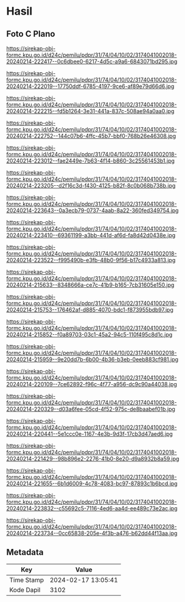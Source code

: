 # Hasil

## Foto C Plano

https://sirekap-obj-formc.kpu.go.id/d24c/pemilu/pdpr/31/74/04/10/02/3174041002018-20240214-222417--0c6dbee0-6217-4d5c-a9a6-6843071bd295.jpg

https://sirekap-obj-formc.kpu.go.id/d24c/pemilu/pdpr/31/74/04/10/02/3174041002018-20240214-222019--17750ddf-6785-4197-9ce6-af89e79d66d6.jpg

https://sirekap-obj-formc.kpu.go.id/d24c/pemilu/pdpr/31/74/04/10/02/3174041002018-20240214-222215--fd5b1264-3e31-441a-837c-508ae94a0aa0.jpg

https://sirekap-obj-formc.kpu.go.id/d24c/pemilu/pdpr/31/74/04/10/02/3174041002018-20240214-222752--144c07b6-4ffc-45b7-bbf0-768b26e46308.jpg

https://sirekap-obj-formc.kpu.go.id/d24c/pemilu/pdpr/31/74/04/10/02/3174041002018-20240214-223012--fae2449e-7b63-4f14-b860-3c25561453b1.jpg

https://sirekap-obj-formc.kpu.go.id/d24c/pemilu/pdpr/31/74/04/10/02/3174041002018-20240214-223205--d2f16c3d-f430-4125-b82f-8c0b068b738b.jpg

https://sirekap-obj-formc.kpu.go.id/d24c/pemilu/pdpr/31/74/04/10/02/3174041002018-20240214-223643--0a3ecb79-0737-4aab-8a22-360fed349754.jpg

https://sirekap-obj-formc.kpu.go.id/d24c/pemilu/pdpr/31/74/04/10/02/3174041002018-20240214-223410--69361199-a3bb-441d-af6d-fa8d42d0438e.jpg

https://sirekap-obj-formc.kpu.go.id/d24c/pemilu/pdpr/31/74/04/10/02/3174041002018-20240214-223522--f995490b-e3fb-48b0-9f56-b17c4933a813.jpg

https://sirekap-obj-formc.kpu.go.id/d24c/pemilu/pdpr/31/74/04/10/02/3174041002018-20240214-215633--8348666a-ce7c-41b9-b165-7cb31605e150.jpg

https://sirekap-obj-formc.kpu.go.id/d24c/pemilu/pdpr/31/74/04/10/02/3174041002018-20240214-215753--176462af-d885-4070-bdc1-f873955bdb97.jpg

https://sirekap-obj-formc.kpu.go.id/d24c/pemilu/pdpr/31/74/04/10/02/3174041002018-20240214-215852--f0a89703-03c1-45a2-94c5-110f495c8d1c.jpg

https://sirekap-obj-formc.kpu.go.id/d24c/pemilu/pdpr/31/74/04/10/02/3174041002018-20240214-215959--9e20dd7b-6b00-4b36-b3eb-0eeb883cf981.jpg

https://sirekap-obj-formc.kpu.go.id/d24c/pemilu/pdpr/31/74/04/10/02/3174041002018-20240214-220109--7ce62892-f96c-4f77-a956-dc9c90a44038.jpg

https://sirekap-obj-formc.kpu.go.id/d24c/pemilu/pdpr/31/74/04/10/02/3174041002018-20240214-220329--d03a6fee-05cd-4f52-975c-de8baabef01b.jpg

https://sirekap-obj-formc.kpu.go.id/d24c/pemilu/pdpr/31/74/04/10/02/3174041002018-20240214-220441--5e1ccc0e-1167-4e3b-9d3f-17cb3d47aed6.jpg

https://sirekap-obj-formc.kpu.go.id/d24c/pemilu/pdpr/31/74/04/10/02/3174041002018-20240214-221429--98b896e2-2276-41b0-8e20-d9a8932b8a59.jpg

https://sirekap-obj-formc.kpu.go.id/d24c/pemilu/pdpr/31/74/04/10/02/3174041002018-20240214-221655--6b1d6009-4c78-4083-bc97-87893c1b6bcd.jpg

https://sirekap-obj-formc.kpu.go.id/d24c/pemilu/pdpr/31/74/04/10/02/3174041002018-20240214-223832--c55692c5-7116-4ed6-aa4d-ee489c73e2ac.jpg

https://sirekap-obj-formc.kpu.go.id/d24c/pemilu/pdpr/31/74/04/10/02/3174041002018-20240214-223734--0cc65838-205e-4f3b-a476-b62dd44f13aa.jpg


## Metadata

| Key        | Value               |
| ---------- | ------------------- |
| Time Stamp | 2024-02-17 13:05:41 |
| Kode Dapil | 3102                |



